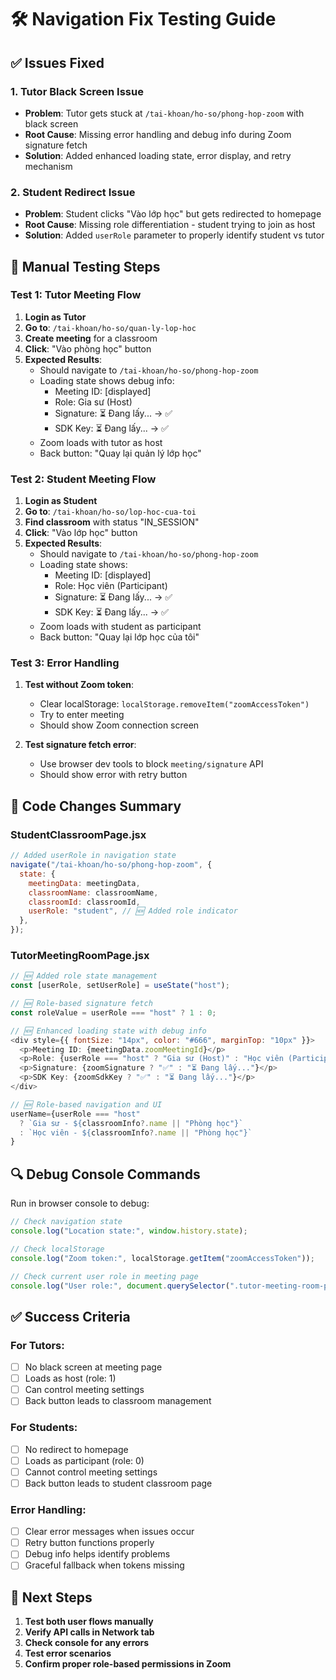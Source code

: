 # 🛠️ Navigation Fix Testing Guide

## ✅ Issues Fixed

### 1. **Tutor Black Screen Issue**

- **Problem**: Tutor gets stuck at `/tai-khoan/ho-so/phong-hop-zoom` with black screen
- **Root Cause**: Missing error handling and debug info during Zoom signature fetch
- **Solution**: Added enhanced loading state, error display, and retry mechanism

### 2. **Student Redirect Issue**

- **Problem**: Student clicks "Vào lớp học" but gets redirected to homepage
- **Root Cause**: Missing role differentiation - student trying to join as host
- **Solution**: Added `userRole` parameter to properly identify student vs tutor

## 🧪 Manual Testing Steps

### Test 1: Tutor Meeting Flow

1. **Login as Tutor**
2. **Go to**: `/tai-khoan/ho-so/quan-ly-lop-hoc`
3. **Create meeting** for a classroom
4. **Click**: "Vào phòng học" button
5. **Expected Results**:
   - Should navigate to `/tai-khoan/ho-so/phong-hop-zoom`
   - Loading state shows debug info:
     - Meeting ID: [displayed]
     - Role: Gia sư (Host)
     - Signature: ⏳ Đang lấy... → ✅
     - SDK Key: ⏳ Đang lấy... → ✅
   - Zoom loads with tutor as host
   - Back button: "Quay lại quản lý lớp học"

### Test 2: Student Meeting Flow

1. **Login as Student**
2. **Go to**: `/tai-khoan/ho-so/lop-hoc-cua-toi`
3. **Find classroom** with status "IN_SESSION"
4. **Click**: "Vào lớp học" button
5. **Expected Results**:
   - Should navigate to `/tai-khoan/ho-so/phong-hop-zoom`
   - Loading state shows:
     - Meeting ID: [displayed]
     - Role: Học viên (Participant)
     - Signature: ⏳ Đang lấy... → ✅
     - SDK Key: ⏳ Đang lấy... → ✅
   - Zoom loads with student as participant
   - Back button: "Quay lại lớp học của tôi"

### Test 3: Error Handling

1. **Test without Zoom token**:

   - Clear localStorage: `localStorage.removeItem("zoomAccessToken")`
   - Try to enter meeting
   - Should show Zoom connection screen

2. **Test signature fetch error**:
   - Use browser dev tools to block `meeting/signature` API
   - Should show error with retry button

## 🔧 Code Changes Summary

### StudentClassroomPage.jsx

```javascript
// Added userRole in navigation state
navigate("/tai-khoan/ho-so/phong-hop-zoom", {
  state: {
    meetingData: meetingData,
    classroomName: classroomName,
    classroomId: classroomId,
    userRole: "student", // 🆕 Added role indicator
  },
});
```

### TutorMeetingRoomPage.jsx

```javascript
// 🆕 Added role state management
const [userRole, setUserRole] = useState("host");

// 🆕 Role-based signature fetch
const roleValue = userRole === "host" ? 1 : 0;

// 🆕 Enhanced loading state with debug info
<div style={{ fontSize: "14px", color: "#666", marginTop: "10px" }}>
  <p>Meeting ID: {meetingData.zoomMeetingId}</p>
  <p>Role: {userRole === "host" ? "Gia sư (Host)" : "Học viên (Participant)"}</p>
  <p>Signature: {zoomSignature ? "✅" : "⏳ Đang lấy..."}</p>
  <p>SDK Key: {zoomSdkKey ? "✅" : "⏳ Đang lấy..."}</p>
</div>

// 🆕 Role-based navigation and UI
userName={userRole === "host"
  ? `Gia sư - ${classroomInfo?.name || "Phòng học"}`
  : `Học viên - ${classroomInfo?.name || "Phòng học"}`
}
```

## 🔍 Debug Console Commands

Run in browser console to debug:

```javascript
// Check navigation state
console.log("Location state:", window.history.state);

// Check localStorage
console.log("Zoom token:", localStorage.getItem("zoomAccessToken"));

// Check current user role in meeting page
console.log("User role:", document.querySelector(".tutor-meeting-room-page"));
```

## ✅ Success Criteria

### For Tutors:

- [ ] No black screen at meeting page
- [ ] Loads as host (role: 1)
- [ ] Can control meeting settings
- [ ] Back button leads to classroom management

### For Students:

- [ ] No redirect to homepage
- [ ] Loads as participant (role: 0)
- [ ] Cannot control meeting settings
- [ ] Back button leads to student classroom page

### Error Handling:

- [ ] Clear error messages when issues occur
- [ ] Retry button functions properly
- [ ] Debug info helps identify problems
- [ ] Graceful fallback when tokens missing

## 🚀 Next Steps

1. **Test both user flows manually**
2. **Verify API calls in Network tab**
3. **Check console for any errors**
4. **Test error scenarios**
5. **Confirm proper role-based permissions in Zoom**
